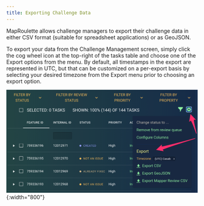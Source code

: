 ```yaml
---
title: Exporting Challenge Data
---
```


MapRoulette allows challenge managers to export their challenge data in either CSV format (suitable for spreadsheet applications) or as GeoJSON.

To export your data from the Challenge Management screen, simply click the cog wheel icon at the top-right of the tasks table and choose one of the Export options from the menu. By default, all timestamps in the export are represented in UTC, but that can be customized on a per-export basis by selecting your desired timezone from the Export menu prior to choosing an export option.


![](/media/export_challenge_data.png){:width="800"}


